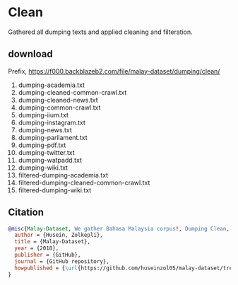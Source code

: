 # Clean

Gathered all dumping texts and applied cleaning and filteration.

## download

Prefix, https://f000.backblazeb2.com/file/malay-dataset/dumping/clean/

1. dumping-academia.txt
2. dumping-cleaned-common-crawl.txt
3. dumping-cleaned-news.txt
4. dumping-common-crawl.txt
5. dumping-iium.txt
6. dumping-instagram.txt
7. dumping-news.txt
8. dumping-parliament.txt
9. dumping-pdf.txt
10. dumping-twitter.txt
11. dumping-watpadd.txt
12. dumping-wiki.txt
13. filtered-dumping-academia.txt
14. filtered-dumping-cleaned-common-crawl.txt
15. filtered-dumping-wiki.txt

## Citation

```bibtex
@misc{Malay-Dataset, We gather Bahasa Malaysia corpus!, Dumping Clean,
  author = {Husein, Zolkepli},
  title = {Malay-Dataset},
  year = {2018},
  publisher = {GitHub},
  journal = {GitHub repository},
  howpublished = {\url{https://github.com/huseinzol05/malay-dataset/tree/master/dumping/clean}}
}
```